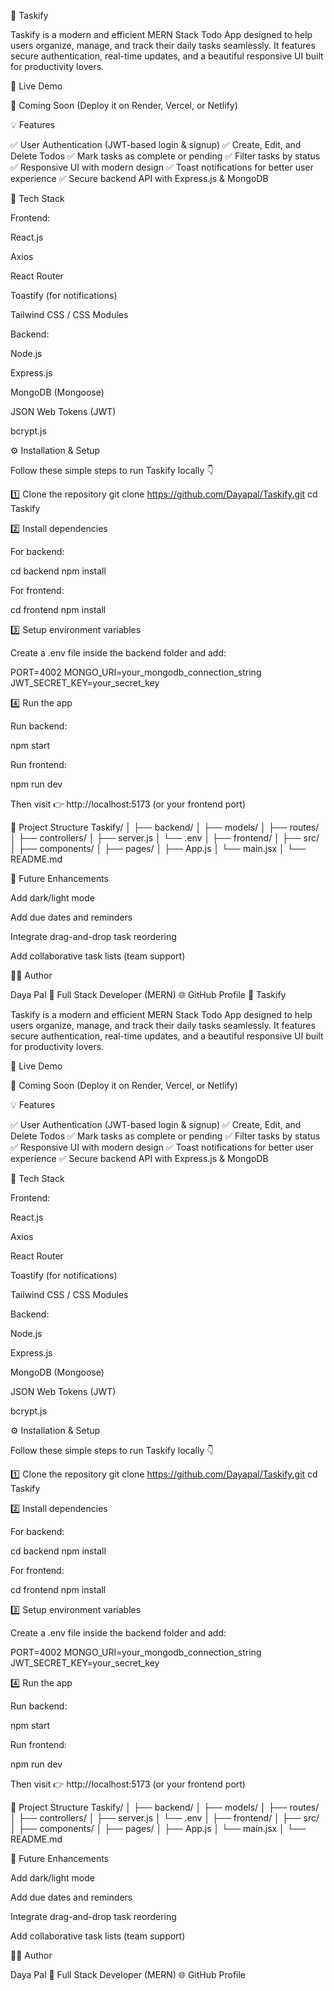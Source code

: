 📝 Taskify

Taskify is a modern and efficient MERN Stack Todo App designed to help users organize, manage, and track their daily tasks seamlessly.
It features secure authentication, real-time updates, and a beautiful responsive UI built for productivity lovers.

🚀 Live Demo

🔗 Coming Soon (Deploy it on Render, Vercel, or Netlify)

💡 Features

✅ User Authentication (JWT-based login & signup)
✅ Create, Edit, and Delete Todos
✅ Mark tasks as complete or pending
✅ Filter tasks by status
✅ Responsive UI with modern design
✅ Toast notifications for better user experience
✅ Secure backend API with Express.js & MongoDB

🧠 Tech Stack

Frontend:

React.js

Axios

React Router

Toastify (for notifications)

Tailwind CSS / CSS Modules

Backend:

Node.js

Express.js

MongoDB (Mongoose)

JSON Web Tokens (JWT)

bcrypt.js

⚙️ Installation & Setup

Follow these simple steps to run Taskify locally 👇

1️⃣ Clone the repository
git clone https://github.com/Dayapal/Taskify.git
cd Taskify

2️⃣ Install dependencies

For backend:

cd backend
npm install


For frontend:

cd frontend
npm install

3️⃣ Setup environment variables

Create a .env file inside the backend folder and add:

PORT=4002
MONGO_URI=your_mongodb_connection_string
JWT_SECRET_KEY=your_secret_key

4️⃣ Run the app

Run backend:

npm start


Run frontend:

npm run dev


Then visit 👉 http://localhost:5173
 (or your frontend port)

📂 Project Structure
Taskify/
│
├── backend/
│   ├── models/
│   ├── routes/
│   ├── controllers/
│   ├── server.js
│   └── .env
│
├── frontend/
│   ├── src/
│   ├── components/
│   ├── pages/
│   ├── App.js
│   └── main.jsx
│
└── README.md

💪 Future Enhancements

Add dark/light mode

Add due dates and reminders

Integrate drag-and-drop task reordering

Add collaborative task lists (team support)

👨‍💻 Author

Daya Pal
💼 Full Stack Developer (MERN)
🌐 GitHub Profile
📝 Taskify

Taskify is a modern and efficient MERN Stack Todo App designed to help users organize, manage, and track their daily tasks seamlessly.
It features secure authentication, real-time updates, and a beautiful responsive UI built for productivity lovers.

🚀 Live Demo

🔗 Coming Soon (Deploy it on Render, Vercel, or Netlify)

💡 Features

✅ User Authentication (JWT-based login & signup)
✅ Create, Edit, and Delete Todos
✅ Mark tasks as complete or pending
✅ Filter tasks by status
✅ Responsive UI with modern design
✅ Toast notifications for better user experience
✅ Secure backend API with Express.js & MongoDB

🧠 Tech Stack

Frontend:

React.js

Axios

React Router

Toastify (for notifications)

Tailwind CSS / CSS Modules

Backend:

Node.js

Express.js

MongoDB (Mongoose)

JSON Web Tokens (JWT)

bcrypt.js

⚙️ Installation & Setup

Follow these simple steps to run Taskify locally 👇

1️⃣ Clone the repository
git clone https://github.com/Dayapal/Taskify.git
cd Taskify

2️⃣ Install dependencies

For backend:

cd backend
npm install


For frontend:

cd frontend
npm install

3️⃣ Setup environment variables

Create a .env file inside the backend folder and add:

PORT=4002
MONGO_URI=your_mongodb_connection_string
JWT_SECRET_KEY=your_secret_key

4️⃣ Run the app

Run backend:

npm start


Run frontend:

npm run dev


Then visit 👉 http://localhost:5173
 (or your frontend port)

📂 Project Structure
Taskify/
│
├── backend/
│   ├── models/
│   ├── routes/
│   ├── controllers/
│   ├── server.js
│   └── .env
│
├── frontend/
│   ├── src/
│   ├── components/
│   ├── pages/
│   ├── App.js
│   └── main.jsx
│
└── README.md

💪 Future Enhancements

Add dark/light mode

Add due dates and reminders

Integrate drag-and-drop task reordering

Add collaborative task lists (team support)

👨‍💻 Author

Daya Pal
💼 Full Stack Developer (MERN)
🌐 GitHub Profile
